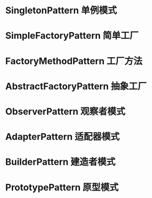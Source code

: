 # SingletonPattern 单例模式

# SimpleFactoryPattern 简单工厂

# FactoryMethodPattern 工厂方法

# AbstractFactoryPattern 抽象工厂

# ObserverPattern 观察者模式

# AdapterPattern 适配器模式

# BuilderPattern 建造者模式

# PrototypePattern 原型模式